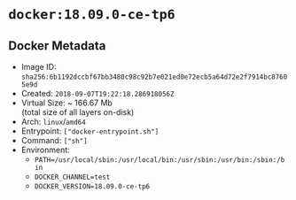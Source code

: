# `docker:18.09.0-ce-tp6`

## Docker Metadata

- Image ID: `sha256:6b1192dccbf67bb3480c98c92b7e021ed0e72ecb5a64d72e2f7914bc87605e9d`
- Created: `2018-09-07T19:22:18.286918056Z`
- Virtual Size: ~ 166.67 Mb  
  (total size of all layers on-disk)
- Arch: `linux`/`amd64`
- Entrypoint: `["docker-entrypoint.sh"]`
- Command: `["sh"]`
- Environment:
  - `PATH=/usr/local/sbin:/usr/local/bin:/usr/sbin:/usr/bin:/sbin:/bin`
  - `DOCKER_CHANNEL=test`
  - `DOCKER_VERSION=18.09.0-ce-tp6`
